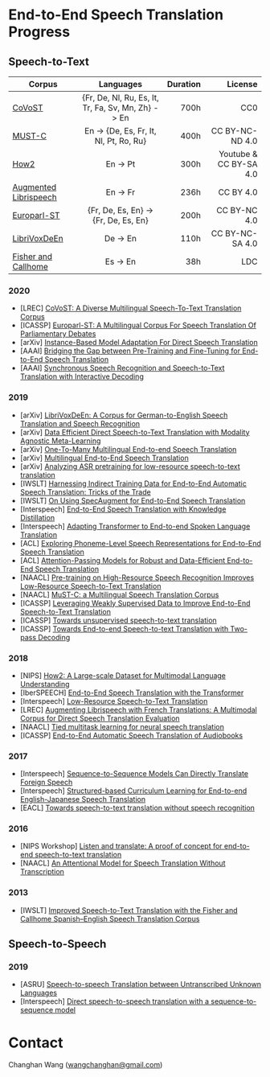End-to-End Speech Translation Progress
======

## Speech-to-Text

| Corpus | Languages | Duration | License |
| ------------- |:-------------:| -----:| ----:|
| [CoVoST](https://arxiv.org/pdf/2002.01320.pdf) | {Fr, De, Nl, Ru, Es, It, Tr, Fa, Sv, Mn, Zh} -> En | 700h | CC0 |
| [MUST-C](https://www.aclweb.org/anthology/N19-1202.pdf) | En -> {De, Es, Fr, It, Nl, Pt, Ro, Ru} | 400h | CC BY-NC-ND 4.0 |
| [How2](https://arxiv.org/pdf/1811.00347.pdf) | En -> Pt | 300h | Youtube & CC BY-SA 4.0 |
| [Augmented Librispeech](https://arxiv.org/pdf/1802.03142.pdf) | En -> Fr | 236h | CC BY 4.0 |
| [Europarl-ST](https://arxiv.org/pdf/1911.03167.pdf) | {Fr, De, Es, En} -> {Fr, De, Es, En} | 200h | CC BY-NC 4.0 |
| [LibriVoxDeEn](https://arxiv.org/pdf/1910.07924.pdf) | De -> En | 110h | CC BY-NC-SA 4.0 |
| [Fisher and Callhome](https://www.seas.upenn.edu/~ccb/publications/improved-speech-to-speech-translation.pdf) | Es -> En | 38h | LDC |

### 2020
- [LREC] [CoVoST: A Diverse Multilingual Speech-To-Text Translation Corpus](https://arxiv.org/pdf/2002.01320.pdf)
- [ICASSP] [Europarl-ST: A Multilingual Corpus For Speech Translation Of Parliamentary Debates](https://arxiv.org/pdf/1911.03167.pdf)
- [arXiv] [Instance-Based Model Adaptation For Direct Speech Translation](https://arxiv.org/pdf/1910.10663.pdf)
- [AAAI] [Bridging the Gap between Pre-Training and Fine-Tuning for End-to-End Speech Translation](https://arxiv.org/pdf/1909.07575.pdf)
- [AAAI] [Synchronous Speech Recognition and Speech-to-Text Translation with Interactive Decoding](https://arxiv.org/pdf/1912.07240.pdf)

### 2019
- [arXiv] [LibriVoxDeEn: A Corpus for German-to-English Speech Translation and Speech Recognition](https://arxiv.org/pdf/1910.07924.pdf)
- [arXiv] [Data Efficient Direct Speech-to-Text Translation with Modality Agnostic Meta-Learning](https://arxiv.org/pdf/1911.04283.pdf)
- [arXiv] [One-To-Many Multilingual End-to-end Speech Translation](https://arxiv.org/pdf/1910.03320.pdf)
- [arXiv] [Multilingual End-to-End Speech Translation](https://arxiv.org/pdf/1910.00254.pdf)
- [arXiv] [Analyzing ASR pretraining for low-resource speech-to-text translation](https://arxiv.org/pdf/1910.10762.pdf)
- [IWSLT] [Harnessing Indirect Training Data for End-to-End Automatic Speech Translation: Tricks of the Trade](https://arxiv.org/pdf/1909.06515.pdf)
- [IWSLT] [On Using SpecAugment for End-to-End Speech Translation](https://arxiv.org/pdf/1911.08876.pdf)
- [Interspeech] [End-to-End Speech Translation with Knowledge Distillation](https://arxiv.org/pdf/1904.08075.pdf)
- [Interspeech] [Adapting Transformer to End-to-end Spoken Language Translation](https://www.isca-speech.org/archive/Interspeech_2019/pdfs/3045.pdf)
- [ACL] [Exploring Phoneme-Level Speech Representations for End-to-End Speech Translation](https://www.aclweb.org/anthology/P19-1179.pdf)
- [ACL] [Attention-Passing Models for Robust and Data-Efficient End-to-End Speech Translation](https://arxiv.org/pdf/1904.07209.pdf)
- [NAACL] [Pre-training on High-Resource Speech Recognition Improves Low-Resource Speech-to-Text Translation](https://www.aclweb.org/anthology/N19-1006.pdf)
- [NAACL] [MuST-C: a Multilingual Speech Translation Corpus](https://www.aclweb.org/anthology/N19-1202.pdf)
- [ICASSP] [Leveraging Weakly Supervised Data to Improve End-to-End Speech-to-Text Translation](https://arxiv.org/pdf/1811.02050.pdf)
- [ICASSP] [Towards unsupervised speech-to-text translation](https://arxiv.org/pdf/1811.01307.pdf)
- [ICASSP] [Towards End-to-end Speech-to-text Translation with Two-pass Decoding](https://orbxball.github.io/pub/icassp-2019.pdf)

### 2018
- [NIPS] [How2: A Large-scale Dataset for Multimodal Language Understanding](https://arxiv.org/pdf/1811.00347.pdf)
- [IberSPEECH] [End-to-End Speech Translation with the Transformer](https://pdfs.semanticscholar.org/5253/3e5ffc2f9b635fa21259f9749609b1f9dfa1.pdf?_ga=2.259261770.172395283.1580036833-1842396350.1580036833)
- [Interspeech] [Low-Resource Speech-to-Text Translation](https://arxiv.org/pdf/1803.09164.pdf)
- [LREC] [Augmenting Librispeech with French Translations: A Multimodal Corpus for Direct Speech Translation Evaluation](https://arxiv.org/pdf/1802.03142.pdf)
- [NAACL] [Tied multitask learning for neural speech translation](https://www.aclweb.org/anthology/N18-1008.pdf)
- [ICASSP] [End-to-End Automatic Speech Translation of Audiobooks](https://arxiv.org/pdf/1802.04200.pdf)

### 2017
- [Interspeech] [Sequence-to-Sequence Models Can Directly Translate Foreign Speech](https://arxiv.org/pdf/1703.08581.pdf)
- [Interspeech] [Structured-based Curriculum Learning for End-to-end English-Japanese Speech Translation](https://arxiv.org/abs/1802.06003)
- [EACL] [Towards speech-to-text translation without speech recognition](https://arxiv.org/pdf/1702.03856.pdf)

### 2016
- [NIPS Workshop] [Listen and translate: A proof of concept for end-to-end speech-to-text translation](https://arxiv.org/pdf/1612.01744.pdf)
- [NAACL] [An Attentional Model for Speech Translation Without Transcription](https://www.aclweb.org/anthology/N16-1109.pdf)

### 2013
- [IWSLT] [Improved Speech-to-Text Translation with the Fisher and Callhome Spanish–English Speech Translation Corpus](https://www.seas.upenn.edu/~ccb/publications/improved-speech-to-speech-translation.pdf)

## Speech-to-Speech
### 2019
- [ASRU] [Speech-to-speech Translation between Untranscribed Unknown Languages](https://arxiv.org/pdf/1910.00795.pdf)
- [Interspeech] [Direct speech-to-speech translation with a sequence-to-sequence model](https://arxiv.org/pdf/1904.06037.pdf)


# Contact

Changhan Wang ([wangchanghan@gmail.com](mailto:wangchanghan@gmail.com))
